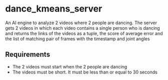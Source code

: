 # dance_kmeans_server

An AI engine to analyze 2 videos where 2 people are dancing. The server gets 2 videos in which each video contains a single person who is dancing and returns the links of the videos as a tuple, the score of average error and the list of matching pair of frames with the timestamp and joint angles   

## Requirements

- The 2 videos must start when the 2 people are dancing
- The videos must be short. It must be less than or equal to 30 seconds
